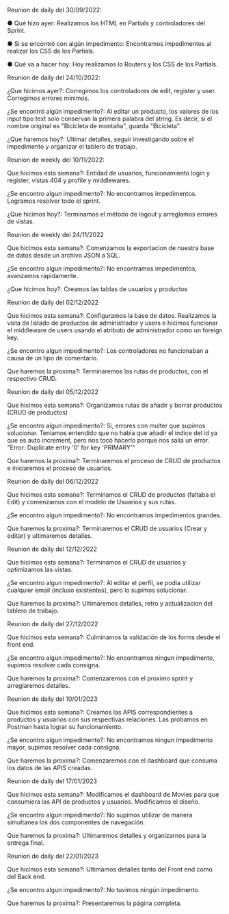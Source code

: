 Reunion de daily del 30/09/2022:

● Qué hizo ayer: Realizamos los HTML en Partials y controladores del Sprint.

● Si se encontró con algún impedimento: Encontramos impedimentos al realizar los CSS de los Partials.

● Qué va a hacer hoy: Hoy realizamos lo Routers y los CSS de los Partials.

Reunion de daily del 24/10/2022:

¿Que hicimos ayer?: Corregimos los controladores de edit, register y user. Corregimos errores minimos. 

¿Se encontró algún impedimento?: Al editar un producto, los valores de los input tipo text solo conservan la primera palabra del string. Es decir, si el nombre original es "Bicicleta de montaña", guarda "Bicicleta". 

¿Que haremos hoy?: Ultimar detalles, seguir investigando sobre el impedimento y organizar el tablero de trabajo.


Reunion de weekly del 10/11/2022: 

Que hicimos esta semana?: Entidad de usuarios, funcionamiento login y register, vistas 404 y profile y middlewares.

¿Se encontro algun impedimento?: No encontramos impedimentos. Logramos resolver todo el sprint. 

¿Que hicimos hoy?: Terminamos el método de logout y arreglamos errores de vistas. 

Reunion de weekly del 24/11/2022

Que hicimos esta semana?: Comenzamos la exportacion de nuestra base de datos desde un archivo JSON a SQL.

¿Se encontro algun impedimento?: No encontramos impedimentos, avanzamos rapidamente.

¿Que hicimos hoy?: Creamos las tablas de usuarios y productos

Reunion de daily del 02/12/2022

Que hicimos esta semana?: Configuramos la base de datos. Realizamos la vista de listado de productos de administrador y users e hicimos funcionar el middleware de users usando el atributo de administrador como un foreign key. 

¿Se encontro algun impedimento?: Los controladores no funcionaban a causa de un tipo de comentario. 

Que haremos la proxima?: Terminaremos las rutas de productos, con el respectivo CRUD.

Reunion de daily del 05/12/2022

Que hicimos esta semana?: Organizamos rutas de añadir y borrar productos (CRUD de productos)

¿Se encontro algun impedimento?: Si, errores con multer que supimos solucionar. Teniamos entendido que no habia que añadir el indice del id ya que es auto increment, pero nos tocó hacerlo porque nos salía un error. "Error: Duplicate entry '0' for key 'PRIMARY'"

Que haremos la proxima?: Terminaremos el proceso de CRUD de productos e iniciaremos el proceso de usuarios.

Reunion de daily del 06/12/2022

Que hicimos esta semana?: Terminamos el CRUD de productos (faltaba el Edit) y comenzamos con el modelo de Usuarios y sus rutas. 

¿Se encontro algun impedimento?: No encontramos impedimentos grandes.

Que haremos la proxima?: Terminaremos el CRUD de usuarios (Crear y editar) y ultimaremos detalles. 


Reunion de daily del 12/12/2022

Que hicimos esta semana?: Terminamos el CRUD de usuarios y optimizamos las vistas.

¿Se encontro algun impedimento?: Al editar el perfil, se podia utilizar cualquier email (incluso existentes), pero lo supimos solucionar.

Que haremos la proxima?: Ultimaremos detalles, retro y actualizacion del tablero de trabajo.

Reunion de daily del 27/12/2022

Que hicimos esta semana?: Culminamos la validación de los forms desde el front end.

¿Se encontro algun impedimento?: No encontramos ningun impedimento, supimos resolver cada consigna.

Que haremos la proxima?: Comenzaremos con el proximo sprint y arreglaremos detalles.

Reunion de daily del 10/01/2023

Que hicimos esta semana?: Creamos las APIS correspondientes a productos y usuarios con sus respectivas relaciones. Las probamos en Postman hasta lograr su funcionamiento.

¿Se encontro algun impedimento?: No encontramos ningun impedimento mayor, supimos resolver cada consigna.

Que haremos la proxima?: Comenzaremos con el dashboard que consuma los datos de las APIS creadas.

Reunion de daily del 17/01/2023

Que hicimos esta semana?: Modificamos el dashboard de Movies para que consumiera las API de productos y usuarios. Modificamos el diseño.

¿Se encontro algun impedimento?: No supimos utilizar de manera simultanea los dos componentes de navegación. 

Que haremos la proxima?: Ultimaremos detalles y organizarnos para la entrega final.

Reunion de daily del 22/01/2023

Que hicimos esta semana?: Ultimamos detalles tanto del Front end como del Back end.

¿Se encontro algun impedimento?: No tuvimos ningún impedimento.

Que haremos la proxima?: Presentaremos la página completa. 

<!-- FIN -->